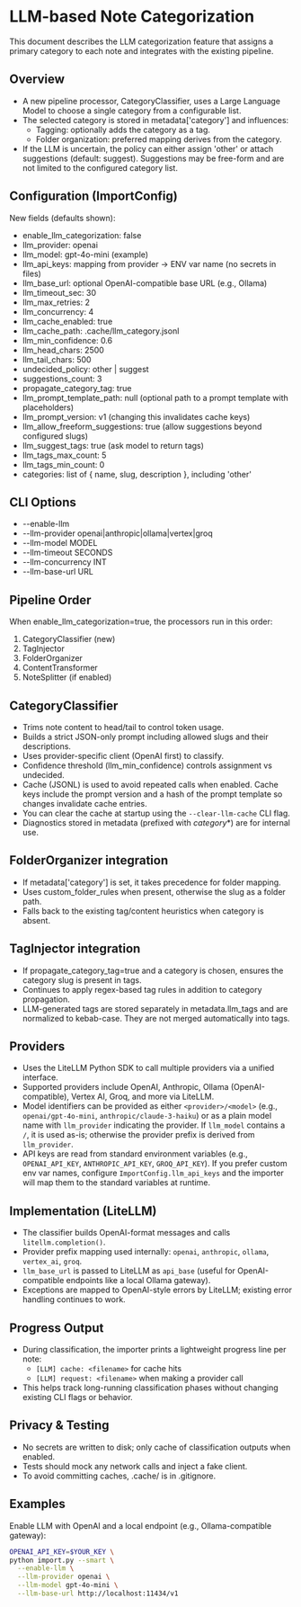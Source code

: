 # LLM-based Note Categorization

This document describes the LLM categorization feature that assigns a primary category to each note and integrates with the existing pipeline.

## Overview
- A new pipeline processor, CategoryClassifier, uses a Large Language Model to choose a single category from a configurable list.
- The selected category is stored in metadata['category'] and influences:
  - Tagging: optionally adds the category as a tag.
  - Folder organization: preferred mapping derives from the category.
- If the LLM is uncertain, the policy can either assign 'other' or attach suggestions (default: suggest). Suggestions may be free-form and are not limited to the configured category list.

## Configuration (ImportConfig)
New fields (defaults shown):
- enable_llm_categorization: false
- llm_provider: openai
- llm_model: gpt-4o-mini (example)
- llm_api_keys: mapping from provider -> ENV var name (no secrets in files)
- llm_base_url: optional OpenAI-compatible base URL (e.g., Ollama)
- llm_timeout_sec: 30
- llm_max_retries: 2
- llm_concurrency: 4
- llm_cache_enabled: true
- llm_cache_path: .cache/llm_category.jsonl
- llm_min_confidence: 0.6
- llm_head_chars: 2500
- llm_tail_chars: 500
- undecided_policy: other | suggest
- suggestions_count: 3
- propagate_category_tag: true
- llm_prompt_template_path: null (optional path to a prompt template with placeholders)
- llm_prompt_version: v1 (changing this invalidates cache keys)
- llm_allow_freeform_suggestions: true (allow suggestions beyond configured slugs)
- llm_suggest_tags: true (ask model to return tags)
- llm_tags_max_count: 5
- llm_tags_min_count: 0
- categories: list of { name, slug, description }, including 'other'

## CLI Options
- --enable-llm
- --llm-provider openai|anthropic|ollama|vertex|groq
- --llm-model MODEL
- --llm-timeout SECONDS
- --llm-concurrency INT
- --llm-base-url URL

## Pipeline Order
When enable_llm_categorization=true, the processors run in this order:
1. CategoryClassifier (new)
2. TagInjector
3. FolderOrganizer
4. ContentTransformer
5. NoteSplitter (if enabled)

## CategoryClassifier
- Trims note content to head/tail to control token usage.
- Builds a strict JSON-only prompt including allowed slugs and their descriptions.
- Uses provider-specific client (OpenAI first) to classify.
- Confidence threshold (llm_min_confidence) controls assignment vs undecided.
- Cache (JSONL) is used to avoid repeated calls when enabled. Cache keys include the prompt version and a hash of the prompt template so changes invalidate cache entries.
- You can clear the cache at startup using the `--clear-llm-cache` CLI flag.
- Diagnostics stored in metadata (prefixed with _category_*) are for internal use.

## FolderOrganizer integration
- If metadata['category'] is set, it takes precedence for folder mapping.
- Uses custom_folder_rules when present, otherwise the slug as a folder path.
- Falls back to the existing tag/content heuristics when category is absent.

## TagInjector integration
- If propagate_category_tag=true and a category is chosen, ensures the category slug is present in tags.
- Continues to apply regex-based tag rules in addition to category propagation.
- LLM-generated tags are stored separately in metadata.llm_tags and are normalized to kebab-case. They are not merged automatically into tags.

## Providers
- Uses the LiteLLM Python SDK to call multiple providers via a unified interface.
- Supported providers include OpenAI, Anthropic, Ollama (OpenAI-compatible), Vertex AI, Groq, and more via LiteLLM.
- Model identifiers can be provided as either `<provider>/<model>` (e.g., `openai/gpt-4o-mini`, `anthropic/claude-3-haiku`) or as a plain model name with `llm_provider` indicating the provider. If `llm_model` contains a `/`, it is used as-is; otherwise the provider prefix is derived from `llm_provider`.
- API keys are read from standard environment variables (e.g., `OPENAI_API_KEY`, `ANTHROPIC_API_KEY`, `GROQ_API_KEY`). If you prefer custom env var names, configure `ImportConfig.llm_api_keys` and the importer will map them to the standard variables at runtime.

## Implementation (LiteLLM)
- The classifier builds OpenAI-format messages and calls `litellm.completion()`.
- Provider prefix mapping used internally: `openai`, `anthropic`, `ollama`, `vertex_ai`, `groq`.
- `llm_base_url` is passed to LiteLLM as `api_base` (useful for OpenAI-compatible endpoints like a local Ollama gateway).
- Exceptions are mapped to OpenAI-style errors by LiteLLM; existing error handling continues to work.

## Progress Output
- During classification, the importer prints a lightweight progress line per note:
  - `[LLM] cache: <filename>` for cache hits
  - `[LLM] request: <filename>` when making a provider call
- This helps track long-running classification phases without changing existing CLI flags or behavior.

## Privacy & Testing
- No secrets are written to disk; only cache of classification outputs when enabled.
- Tests should mock any network calls and inject a fake client.
- To avoid committing caches, .cache/ is in .gitignore.

## Examples
Enable LLM with OpenAI and a local endpoint (e.g., Ollama-compatible gateway):

```bash
OPENAI_API_KEY=$YOUR_KEY \
python import.py --smart \
  --enable-llm \
  --llm-provider openai \
  --llm-model gpt-4o-mini \
  --llm-base-url http://localhost:11434/v1
```